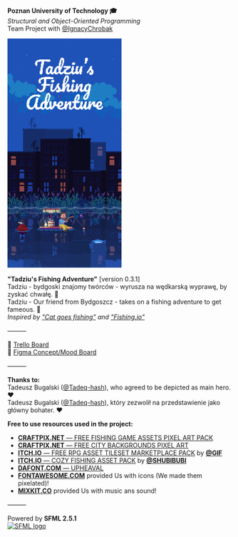 **Poznan University of Technology 🎓** \
*Structural and Object-Oriented Programming* \
Team Project with [@‌IgnacyChrobak](https://github.com/saladtopfive)

<!--
<img src="https://xkond3i.github.io/xKond3i/resources/logo_theme-bg.png" style="margin: 1rem 0; display: inline-block; border-radius: 100vmin; width: 4rem;">
<img src="https://avatars.githubusercontent.com/u/127973555?v=4" style="margin: 1rem 0; display: inline-block; border-radius: 100vmin; width: 4rem;">
-->

<img src="resources/promo.png" width=256>

**"Tadziu's Fishing Adventure"** [version 0.3.1]\
Tadziu - bydgoski znajomy twórców - wyrusza na wędkarską wyprawę, by zyskać chwałę. 🎣 \
Tadziu - Our friend from Bydgoszcz - takes on a fishing adventure to get fameous. 🎣 \
*Inspired by ["Cat goes fishing"](https://store.steampowered.com/app/343780/Cat_Goes_Fishing/) and ["Fishing.io"](https://www.crazygames.com/game/fishing-io)*

———

🎣 [Trello Board](https://trello.com/b/PKK7mM5n/psio-team-project) \
🎣 [Figma Concept/Mood Board](https://www.figma.com/file/woyPS8ISQzgJqNXyHCYecT/Tadziu's-Fishing-Adventures?type=design&node-id=0%3A1&t=YevXVrn1Su3Uy0Kf-1)

———

**Thanks to:** \
Tadeusz Bugalski ([@Tadeq-hash](https://github.com/Tadeq-hash)), who agreed to be depicted as main hero. ❤ \
Tadeusz Bugalski ([@Tadeq-hash](https://github.com/Tadeq-hash)), który zezwolił na przedstawienie jako główny bohater. ❤

**Free to use resources used in the project:**
- [**CRAFTPIX.NET** — FREE FISHING GAME ASSETS PIXEL ART PACK](https://craftpix.net/freebies/free-fishing-game-assets-pixel-art-pack/)
- [**CRAFTPIX.NET** — FREE CITY BACKGROUNDS PIXEL ART](https://craftpix.net/freebies/free-city-backgrounds-pixel-art/)
- [**ITCH.IO** — FREE RPG ASSET TILESET MARKETPLACE PACK](https://gif-superretroworld.itch.io/marketplace) by [**@GIF**](https://twitter.com/gif_not_jif)
- [**ITCH.IO** — COZY FISHING ASSET PACK](https://shubibubi.itch.io/cozy-fishing) by [**@SHUBIBUBI**](https://shubibubi.itch.io/)
- [**DAFONT.COM** — UPHEAVAL](https://www.dafont.com/upheaval.font)
- [**FONTAWESOME.COM**](https://fontawesome.com/) provided Us with icons (We made them pixelated)!
- [**MIXKIT.CO**](https://mixkit.co/free-sound-effects/) provided Us with music ans sound!

———

Powered by **SFML 2.5.1**\
[![SFML logo](https://www.sfml-dev.org/images/logo.png)](https://www.sfml-dev.org)
